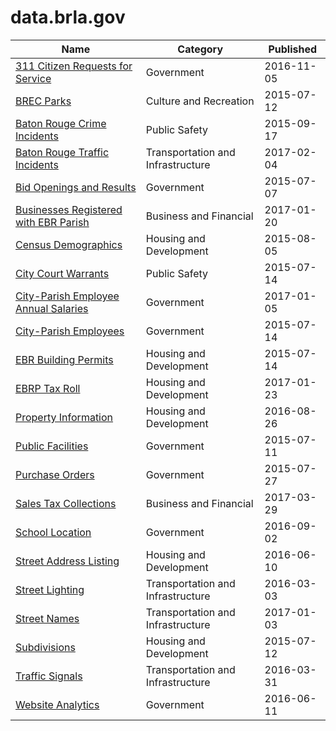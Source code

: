 # data.brla.gov

Name | Category | Published
---- | -------- | ---------
[311 Citizen Requests for Service](../socrata/7ixm-mnvx.md) | Government | 2016-11-05
[BREC Parks](../socrata/phg8-g77c.md) | Culture and Recreation | 2015-07-12
[Baton Rouge Crime Incidents](../socrata/fabb-cnnu.md) | Public Safety | 2015-09-17
[Baton Rouge Traffic Incidents](../socrata/2tu5-7kif.md) | Transportation and Infrastructure | 2017-02-04
[Bid Openings and Results](../socrata/u9zk-8nix.md) | Government | 2015-07-07
[Businesses Registered with EBR Parish](../socrata/xw6s-bcqm.md) | Business and Financial | 2017-01-20
[Census Demographics](../socrata/xsrb-mxqt.md) | Housing and Development | 2015-08-05
[City Court Warrants](../socrata/3j5u-jyar.md) | Public Safety | 2015-07-14
[City-Parish Employee Annual Salaries](../socrata/g5c2-myyj.md) | Government | 2017-01-05
[City-Parish Employees](../socrata/gyhq-w3h3.md) | Government | 2015-07-14
[EBR Building Permits](../socrata/7fq7-8j7r.md) | Housing and Development | 2015-07-14
[EBRP Tax Roll](../socrata/myfc-nh6n.md) | Housing and Development | 2017-01-23
[Property Information](../socrata/re5c-hrw9.md) | Housing and Development | 2016-08-26
[Public Facilities](../socrata/4u7h-jsge.md) | Government | 2015-07-11
[Purchase Orders](../socrata/54bn-2sqf.md) | Government | 2015-07-27
[Sales Tax Collections](../socrata/wzhh-xrbf.md) | Business and Financial | 2017-03-29
[School Location](../socrata/46yn-5ctj.md) | Government | 2016-09-02
[Street Address Listing](../socrata/6fyg-p3r9.md) | Housing and Development | 2016-06-10
[Street Lighting](../socrata/2jru-byiu.md) | Transportation and Infrastructure | 2016-03-03
[Street Names](../socrata/whw6-pbh2.md) | Transportation and Infrastructure | 2017-01-03
[Subdivisions](../socrata/px43-apna.md) | Housing and Development | 2015-07-12
[Traffic Signals](../socrata/i5j3-69mv.md) | Transportation and Infrastructure | 2016-03-31
[Website Analytics](../socrata/n9u7-h9i7.md) | Government | 2016-06-11

